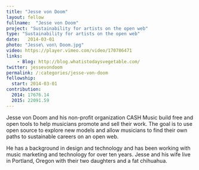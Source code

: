 ```yaml
---
title: "Jesse von Doom"
layout: fellow
fullname:  "Jesse von Doom"
project: "Sustainability for artists on the open web"
type: "Sustainability for artists on the open web"
date:   2014-03-01
photo: "Jesse\ von\ Doom.jpg"
video: https://player.vimeo.com/video/170786471
links:
    - Blog: http://blog.whatistodaysvegetable.com/
twitter: jessevondoom
permalink: /:categories/jesse-von-doom
fellowship:
  start: 2014-03-01
contribution:
  2014: 17676.14
  2015: 22091.59
---
```


Jesse von Doom and his non-profit organization CASH Music build free and open tools to help musicians promote and sell their work. The goal is to use open source to explore new models and allow musicians to find their own paths to sustainable careers on an open web.

He has a background in design and technology and has been working with music marketing and technology for over ten years. Jesse and his wife live in Portland, Oregon with their two daughters and a fat chihuahua.
